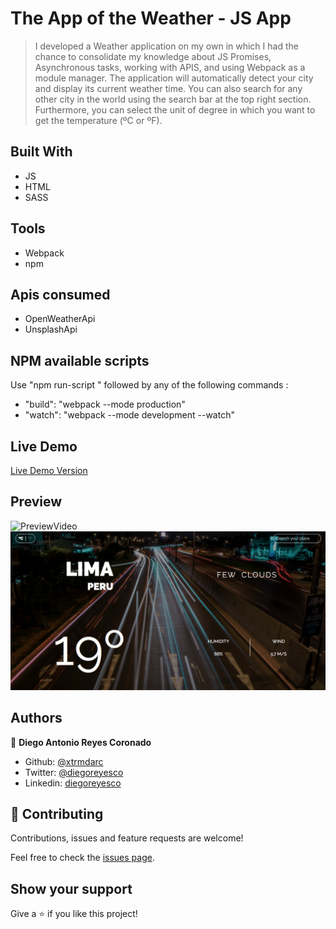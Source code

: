 # The App of the Weather - JS App

> I developed a Weather application on my own in which I had the chance to consolidate my knowledge about JS Promises, Asynchronous tasks, working with APIS, and using Webpack as a module manager. The application will automatically detect your city and display its current weather time. You can also search for any other city in the world using the search bar at the top right section. Furthermore, you can select the unit of degree in which  you want to get the temperature (ºC or ºF).

## Built With

- JS
- HTML
- SASS

## Tools

- Webpack
- npm

## Apis consumed
- OpenWeatherApi
- UnsplashApi

## NPM available scripts
Use "npm run-script " followed by any of the following commands : 

- "build": "webpack --mode production"
- "watch": "webpack --mode development --watch"

## Live Demo

[Live Demo Version](https://rawcdn.githack.com/xtrmdarc/weather-app/8ad493eef7012ab03688cb6d512e7db52030ce4d/dist/index.html)

## Preview
![PreviewVideo](https://user-images.githubusercontent.com/40712459/84867116-98878500-b072-11ea-9037-b90fd25a4aeb.gif)
![Preview](./preview.png)

## Authors

👤 **Diego Antonio Reyes Coronado**

- Github: [@xtrmdarc](https://github.com/xtrmdarc)
- Twitter: [@diegoreyesco](https://twitter.com/DiegoAn91629127)
- Linkedin: [diegoreyesco](https://www.linkedin.com/in/diego-reyes-coronado)

## 🤝 Contributing

Contributions, issues and feature requests are welcome!

Feel free to check the [issues page](https://github.com/bren2102/To-do-list/issues).

## Show your support

Give a ⭐️ if you like this project!
